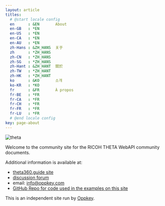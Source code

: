 ```yaml
---
layout: article
titles:
  # @start locale config
  en      : &EN       About
  en-GB   : *EN
  en-US   : *EN
  en-CA   : *EN
  en-AU   : *EN
  zh-Hans : &ZH_HANS  关于
  zh      : *ZH_HANS
  zh-CN   : *ZH_HANS
  zh-SG   : *ZH_HANS
  zh-Hant : &ZH_HANT  關於
  zh-TW   : *ZH_HANT
  zh-HK   : *ZH_HANT
  ko      : &KO       소개
  ko-KR   : *KO
  fr      : &FR       À propos
  fr-BE   : *FR
  fr-CA   : *FR
  fr-CH   : *FR
  fr-FR   : *FR
  fr-LU   : *FR
  # @end locale config
key: page-about
---
```


![theta](/webapi/images/camera/theta.png)

Welcome to the community site for the RICOH THETA WebAPI community documents.

Additional information is available at:

* [theta360.guide site](https://theta360.guide)
* [discussion forum](https://community.theta360.guide)
* email: info@oppkey.com
* [GitHub Repo for code used in the examples on this site](https://github.com/theta360developers/webapi)

This is an independent site run by [Oppkey](https://oppkey.com).